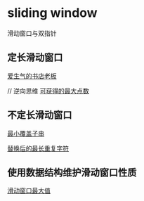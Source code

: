 # sliding window

滑动窗口与双指针

## 定长滑动窗口

[爱生气的书店老板](./code/爱生气的书店老板.java)

// 逆向思维
[可获得的最大点数](./code/可获得的最大点数.java)

## 不定长滑动窗口

[最小覆盖子串](./code/最小覆盖子串.java)

[替换后的最长重复字符](./code/替换后的最长重复字符.java)

## 使用数据结构维护滑动窗口性质

[滑动窗口最大值](./code/滑动窗口最大值.java)









